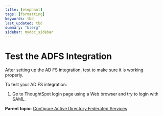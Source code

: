 ```yaml
---
title: [elephant]
tags: [formatting]
keywords: tbd
last_updated: tbd
summary: "blerg"
sidebar: mydoc_sidebar
---
```

# Test the ADFS Integration

After setting up the AD FS integration, test to make sure it is working properly.

To test your AD FS integration:

1.   Go to ThoughtSpot login page using a Web browser and try to login with SAML. 

**Parent topic:** [Configure Active Directory Federated Services](../../application_integration/SAML/integrate_ADFS.html)

